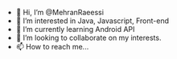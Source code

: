 - 👋 Hi, I’m @MehranRaeessi
- 👀 I’m interested in Java, Javascript, Front-end
- 🌱 I’m currently learning Android API
- 💞️ I’m looking to collaborate on my interests.
- 📫 How to reach me... 

<!---
MehranRaeessi/MehranRaeessi is a ✨ special ✨ repository because its `README.md` (this file) appears on your GitHub profile.
You can click the Preview link to take a look at your changes.
--->
